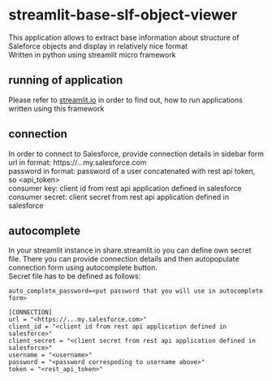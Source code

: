 # streamlit-base-slf-object-viewer
This application allows to extract base information about structure of Saleforce objects and display in relatively nice format \
Written in python using streamlit micro framework

## running of application
Please refer to [streamlit.io](https://streamlit.io) in order to find out, how to run applications written using this framework

## connection
In order to connect to Salesforce, provide connection details in sidebar form \
url in format: https://...my.salesforce.com \
password in format: password of a user concatenated with rest api token, so <password><api_token> \
consumer key: client id from rest api application defined in salesforce \
consumer secret: client secret from rest api application defined in salesforce

## autocomplete
In your streamlit instance in share.streamlit.io you can define own secret file. There you can provide connection details and then autopopulate connection form using autocomplete button. \
Secret file has to be defined as follows:

```
auto_complete_password=<put password that you will use in autocomplete form>

[CONNECTION]
url = "<https://...my.salesforce.com>"
client_id = "<client id from rest api application defined in salesforce>"
client_secret = "<client secret from rest api application defined in salesforce>"
username = "<username>"
password = "<password correspoding to username above>"
token = "<rest_api_token>"
```
